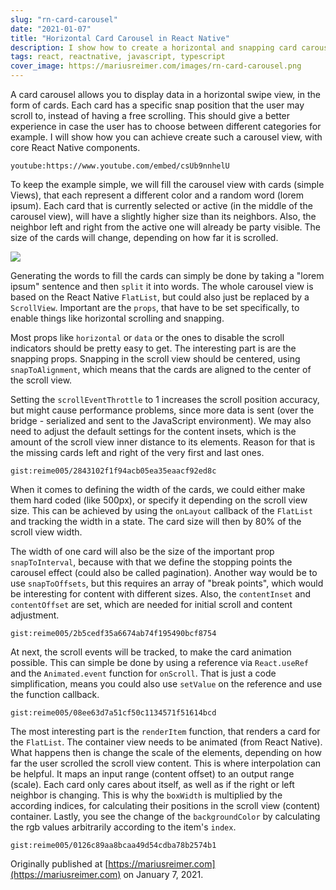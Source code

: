 ```yaml
---
slug: "rn-card-carousel"
date: "2021-01-07"
title: "Horizontal Card Carousel in React Native"
description: I show how to create a horizontal and snapping card carousel view only with React Native core components.
tags: react, reactnative, javascript, typescript
cover_image: https://mariusreimer.com/images/rn-card-carousel.png
---
```


A card carousel allows you to display data in a horizontal swipe view, in the form of cards. Each card has a specific snap position that the user may scroll to, instead of having a free scrolling. This should give a better experience in case the user has to choose between different categories for example. I will show how you can achieve create such a carousel view, with core React Native components.

`youtube:https://www.youtube.com/embed/csUb9nnhelU`

To keep the example simple, we will fill the carousel view with cards (simple Views), that each represent a different color and a random word (lorem ipsum). Each card that is currently selected or active (in the middle of the carousel view), will have a slightly higher size than its neighbors. Also, the neighbor left and right from the active one will already be party visible. The size of the cards will change, depending on how far it is scrolled.

![](/images/rn-card-carousel.png)

Generating the words to fill the cards can simply be done by taking a "lorem ipsum" sentence and then `split` it into words. The whole carousel view is based on the React Native `FlatList`, but could also just be replaced by a `ScrollView`. Important are the `props`, that have to be set specifically, to enable things like horizontal scrolling and snapping.

Most props like `horizontal` or `data` or the ones to disable the scroll indicators should be pretty easy to get. The interesting part is are the snapping props. Snapping in the scroll view should be centered, using `snapToAlignment`, which means that the cards are aligned to the center of the scroll view.

Setting the `scrollEventThrottle` to 1 increases the scroll position accuracy, but might cause performance problems, since more data is sent (over the bridge - serialized and sent to the JavaScript environment). We may also need to adjust the default settings for the content insets, which is the amount of the scroll view inner distance to its elements. Reason for that is the missing cards left and right of the very first and last ones.

`gist:reime005/2843102f1f94acb05ea35eaacf92ed8c`

When it comes to defining the width of the cards, we could either make them hard coded (like 500px), or specify it depending on the scroll view size. This can be achieved by using the `onLayout` callback of the `FlatList` and tracking the width in a state. The card size will then by 80% of the scroll view width.

The width of one card will also be the size of the important prop `snapToInterval`, because with that we define the stopping points the carousel effect (could also be called pagination). Another way would be to use `snapToOffsets`, but this requires an array of "break points", which would be interesting for content with different sizes. Also, the `contentInset` and `contentOffset` are set, which are needed for initial scroll and content adjustment.

`gist:reime005/2b5cedf35a6674ab74f195490bcf8754`

At next, the scroll events will be tracked, to make the card animation possible. This can simple be done by using a reference via `React.useRef` and the `Animated.event` function for `onScroll`. That is just a code simplification, means you could also use `setValue` on the reference and use the function callback.

`gist:reime005/08ee63d7a51cf50c1134571f51614bcd`

The most interesting part is the `renderItem` function, that renders a card for the `FlatList`. The container view needs to be animated (from React Native). What happens then is change the scale of the elements, depending on how far the user scrolled the scroll view content. This is where interpolation can be helpful. It maps an input range (content offset) to an output range (scale). Each card only cares about itself, as well as if the right or left neighbor is changing. This is why the `boxWidth` is multiplied by the according indices, for calculating their positions in the scroll view (content) container. Lastly, you see the change of the `backgroundColor` by calculating the rgb values arbitrarily according to the item's `index`.

`gist:reime005/0126c89aa8bcaa49d54cdba78b2574b1`

Originally published at [https://mariusreimer.com](https://mariusreimer.com) on January 7, 2021.
